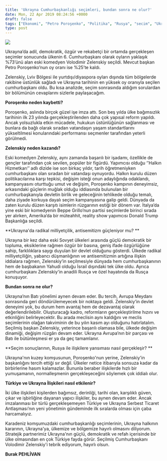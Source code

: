 ```yaml
---
title: 'Ukrayna Cumhurbaşkanlığı seçimleri, bundan sonra ne olur?'
date: Mon, 22 Apr 2019 08:24:56 +0000
draft: false
tags: ["Ekonomi", "Petro Poroşenko", "Politika", "Rusya", "secim", "Ukrayna", "Ukrayna Dış İlişkileri", "Uluslarası İlişkiler", "Volodimir Zelenskiy"]
type: post
---
```


![](https://burakpehlivan.org/wp-content/uploads/2019/04/WhatsApp-Image-2019-04-22-at-23.24.48.jpeg)

Ukrayna’da adil, demokratik, özgür ve rekabetçi bir ortamda gerçekleşen seçimler sonucunda ülkenin 6. Cumhurbaşkanı olarak oyların yaklaşık %73’ünü alan eski komedyen Volodimir Zelenskiy seçildi. Mevcut başkan Petro Poroşenko’nun oy oranı ise %25’te kaldı.

Zelenskiy, Lviv Bölgesi ile yurtdışı/diyaspora oyları dışında tüm bölgelerde rakibine üstünlük sağladı ve Ukrayna tarihinin en yüksek oy oranıyla seçilen cumhurbaşkanı oldu. Bu kısa analizde, seçim sonrasında aldığım sorulardan bir bölümünün cevaplarını sizlerle paylaşacağım.

**Poroşenko neden kaybetti?**

Poroşenko, aslında birçok güzel işe imza attı. Son beş yılda ülke bağımsızlık tarihinin ilk 23 yılında gerçekleştirilenden daha çok yapısal reform yapıldı. Ancak yolsuzlukla etkin mücadele, hukukun üstünlüğünün sağlanması ve bunlara da bağlı olarak sıradan vatandaşın yaşam standartlarını yükseltilmesi konularındaki performansı seçmenler tarafından yeterli görülmedi.

**Zelenskiy neden kazandı?**

Eski komedyen Zelenskiy, aynı zamanda başarılı bir işadamı, özellikle de gençler tarafından çok sevilen, popüler bir figürdü. Yapımcısı olduğu ‘’Halkın Hizmetkarı’’ adlı dizide ise son birkaç yıldır, tarih öğretmeniyken cumhurbaşkanı olan sıradan bir vatandaşı oynuyordu. Halkın kurulu düzen politikacılarına karşı tepkisi, değişim isteği onun adaylığında odaklandı, kampanyasını oturttuğu umut ve değişim, Poroşenko kampının deneyimsiz, arkasındaki güçlerin muğlak olduğu iddiasında bulunulan bir cumhurbaşkanıyla devletin birlik ve geleceğinin tehlikede olduğu temalı, daha ziyade korkuya dayalı seçim kampanyasına galip geldi. Dünyada da zaten kurulu düzen karşıtı isimlerin rüzgarının estiği bir dönem var. İtalya’da yine eski bir komedyenin Beppe Grillo’nun partisi seçimlerde birinci sırada yer alırken, Amerika’da bir müteahhit, reality show yapımcısı Donald Trump Başkanlığa seçildi.

**Ukrayna'da radikal milliyetçilik, antisemitizm güçleniyor mu? **

Ukrayna bir kez daha eski Sovyet ülkeleri arasında güçlü demokratik bir topluma, eksiklerine rağmen özgür bir basına, geniş ifade özgürlüğüne sahip, farklılıklara saygı duyulan bir devlet olduğunu gösterdi. Ülkede radikal milliyetçiliğin, yabancı düşmanlığının ve antisemitizmin artığına ilişkin iddialara rağmen, Zelenskiy’in seçilmesiyle dünyada hem cumhurbaşkanının hem de başbakanın Yahudi olduğu İsrail dışındaki tek ülke oldu. Ayrıca cumhurbaşkanı Zelenskiy'in anadili Rusça ve özel hayatında da Rusça konuşuyor.

**Bundan sonra ne olur?**

Ukrayna’nın Batı yönelimi aynen devam eder. Bu tercih, Avrupa Meydanı sonrasında geri döndürülemeyecek bir noktaya geldi. Zelenskiy’in devlet deneyimi yok, bu durum hem avantaj hem de dezavantaj olarak değerlendirilebilir. Oluşturacağı kadro, reformların gerçekleştirilme hızını ve etkinliğini belirleyecektir. Bu arada meclisin aynı kaldığını ve meclis seçimlerinin olağan takviminin de bu yılın kasım ayı olduğunu hatırlatalım. Seçilmiş başkan Zelenskiy, yeterince başarılı olamasa bile, ülkede değişim dinamiği, değişim rüzgârı devam eder. Ukrayna Avrupa’nın bir parçası ve Batı ile bütünleşmesi er ya da geç tamamlanır.

**Seçim sonuçlarının, Rusya ile ilişkilere yansıması nasıl gerçekleşir? **

Ukrayna'nın kuzey komşusunun, Poroşenko'nun yerine, Zelenskiy'in başkanlığını tercih ettiği sır değil. Ülkeler netice itibarıyla sonsuza kadar da birbirlerine hasım kalamazlar. Bununla beraber ilişkilerde hızlı bir yumuşamanın, normalleşmenin gerçekleşeceğini söylemek çok iddialı olur.

**Türkiye ve Ukrayna İlişkileri nasıl etkilenir?**

İki ülke ilişkileri kişilerden bağımsız, derinliği, tarihi olan, karşılıklı güven, çıkar ve işbirliğine dayanan yapıcı ilişkiler, bu aynen devam eder. Ancak imzalanması bir türlü gerçekleşemeyen Türkiye ve Ukrayna Serbest Ticaret Antlaşması’nın yeni yönetimin gündeminde ilk sıralarda olması için çaba harcamalıyız.

Karadeniz komşumuzdaki cumhurbaşkanlığı seçimlerinin, Ukrayna halkının kararının, Ukrayna'ya, ülkemize ve bölgemize hayırlı olmasını diliyorum. Stratejik partnerimiz Ukrayna'nın güçlü, demokratik ve refah içerisinde bir ülke olmasından en çok Türkiye fayda görür. Seçilmiş Cumhurbaşkanı Volodimir Zelenskiy'i tebrik ediyorum, hayırlı olsun.

**Burak PEHLİVAN**